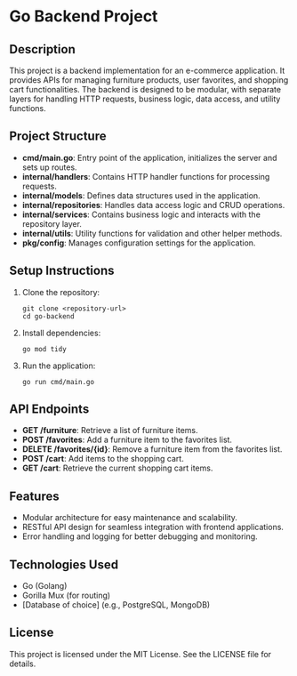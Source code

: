 # Go Backend Project

## Description
This project is a backend implementation for an e-commerce application. It provides APIs for managing furniture products, user favorites, and shopping cart functionalities. The backend is designed to be modular, with separate layers for handling HTTP requests, business logic, data access, and utility functions.

## Project Structure
- **cmd/main.go**: Entry point of the application, initializes the server and sets up routes.
- **internal/handlers**: Contains HTTP handler functions for processing requests.
- **internal/models**: Defines data structures used in the application.
- **internal/repositories**: Handles data access logic and CRUD operations.
- **internal/services**: Contains business logic and interacts with the repository layer.
- **internal/utils**: Utility functions for validation and other helper methods.
- **pkg/config**: Manages configuration settings for the application.

## Setup Instructions
1. Clone the repository:
   ```
   git clone <repository-url>
   cd go-backend
   ```

2. Install dependencies:
   ```
   go mod tidy
   ```

3. Run the application:
   ```
   go run cmd/main.go
   ```

## API Endpoints
- **GET /furniture**: Retrieve a list of furniture items.
- **POST /favorites**: Add a furniture item to the favorites list.
- **DELETE /favorites/{id}**: Remove a furniture item from the favorites list.
- **POST /cart**: Add items to the shopping cart.
- **GET /cart**: Retrieve the current shopping cart items.

## Features
- Modular architecture for easy maintenance and scalability.
- RESTful API design for seamless integration with frontend applications.
- Error handling and logging for better debugging and monitoring.

## Technologies Used
- Go (Golang)
- Gorilla Mux (for routing)
- [Database of choice] (e.g., PostgreSQL, MongoDB)

## License
This project is licensed under the MIT License. See the LICENSE file for details.
